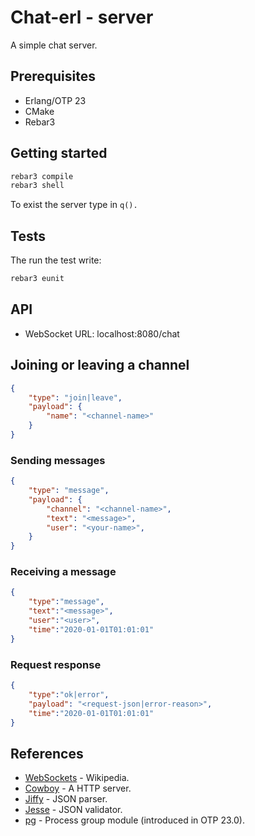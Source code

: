 # Chat-erl - server

A simple chat server.

## Prerequisites
- Erlang/OTP 23
- CMake
- Rebar3

## Getting started
```bash
rebar3 compile
rebar3 shell
```
To exist the server type in `q().`

## Tests
The run the test write:
```bash
rebar3 eunit
```

## API
- WebSocket URL: localhost:8080/chat

## Joining or leaving a channel
```json
{
    "type": "join|leave",
    "payload": {
        "name": "<channel-name>"
    }
}
```

### Sending messages
```json
{
    "type": "message",
    "payload": {
        "channel": "<channel-name>", 
        "text": "<message>",
        "user": "<your-name>", 
    }
}
```

### Receiving a message
```json
{
    "type":"message",
    "text":"<message>",
    "user":"<user>",
    "time":"2020-01-01T01:01:01"
}
```

### Request response
```json
{
    "type":"ok|error",
    "payload": "<request-json|error-reason>",
    "time":"2020-01-01T01:01:01"
}
```

## References
- [WebSockets](https://en.wikipedia.org/wiki/WebSocket) - Wikipedia.
- [Cowboy](https://ninenines.eu/) - A HTTP server.
- [Jiffy](https://github.com/davisp/jiffy) - JSON parser.
- [Jesse](https://github.com/for-GET/jesse) - JSON validator.
- [pg](https://erlang.org/doc/man/pg.html) - Process group module (introduced in OTP 23.0).
